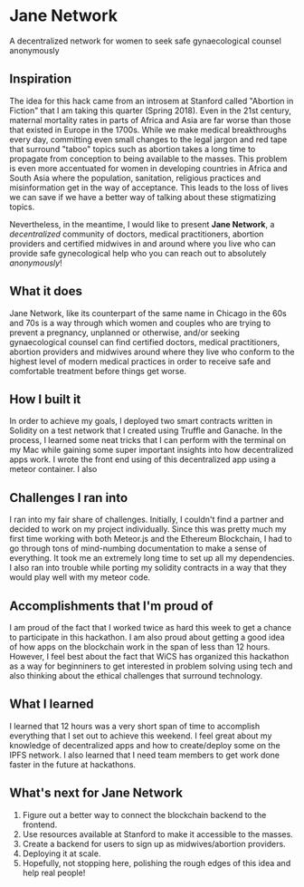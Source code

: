 # Jane Network
A decentralized network for women to seek safe gynaecological counsel anonymously
## Inspiration
The idea for this hack came from an introsem at Stanford called "Abortion in Fiction" that I am taking this quarter (Spring 2018). Even in the 21st century, maternal mortality rates in parts of Africa and Asia are far worse than those that existed in Europe in the 1700s. While we make medical breakthroughs every day, committing even small changes to the legal jargon and red tape that surround "taboo" topics such as abortion takes a long time to propagate from conception to being available to the masses. This problem is even more accentuated for women in developing countries in Africa and South Asia where the population, sanitation, religious practices and misinformation get in the way of acceptance. This leads to the loss of lives we can save if we have a better way of talking about these stigmatizing topics. 

Nevertheless, in the meantime, I would like to present **Jane Network**, a _decentralized_ community of doctors, medical practitioners, abortion providers and certified midwives in and around where you live who can provide safe gynecological help who you can reach out to absolutely _anonymously_!

## What it does
Jane Network, like its counterpart of the same name in Chicago in the 60s and 70s is a way through which women and couples who are trying to prevent a pregnancy, unplanned or otherwise,  and/or seeking gynaecological counsel can find certified doctors, medical practitioners, abortion providers and midwives around where they live who conform to the highest level of modern medical practices in order to receive safe and comfortable treatment before things get worse.

## How I built it
In order to achieve my goals, I deployed two smart contracts written in Solidity on a test network that I created using Truffle and Ganache. In the process, I learned some neat tricks that I can perform with the terminal on my Mac while gaining some super important insights into how decentralized apps work. I wrote the front end using of this decentralized app using a meteor container. I also 

## Challenges I ran into
I ran into my fair share of challenges. Initially, I couldn't find a partner and decided to work on my project individually. Since this was pretty much my first time working with both Meteor.js and the Ethereum Blockchain, I had to go through tons of mind-numbing documentation to make a sense of everything. It took me an extremely long time to set up all my dependencies. I also ran into trouble while porting my solidity contracts in a way that they would play well with my meteor code.

## Accomplishments that I'm proud of
I am proud of the fact that I worked twice as hard this week to get a chance to participate in this hackathon. I am also proud about getting a good idea of how apps on the blockchain work in the span of less than 12 hours. However, I feel best about the fact that WiCS has organized this hackathon as a way for beginniners to get interested in problem solving using tech and also thinking about the ethical challenges that surround technology.

## What I learned
I learned that 12 hours was a very short span of time to accomplish everything that I set out to achieve this weekend. I feel great about my knowledge of decentralized apps and how to create/deploy some on the IPFS network. I also learned that I need team members to get work done faster in the future at hackathons.

## What's next for Jane Network
1. Figure out a better way to connect the blockchain backend to the frontend.
2. Use resources available at Stanford to make it accessible to the masses.
3. Create a backend for users to sign up as midwives/abortion providers.
4. Deploying it at scale.
5. Hopefully, not stopping here, polishing the rough edges of this idea and help real people!

